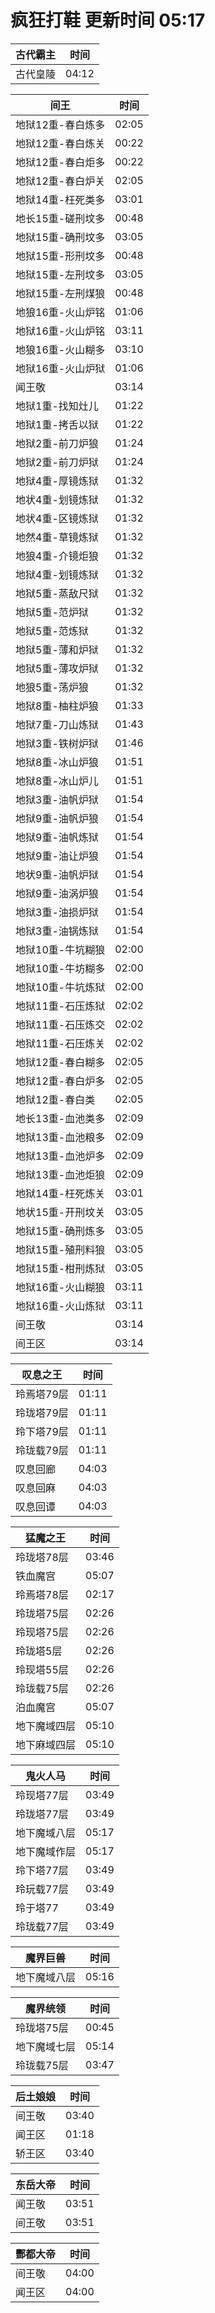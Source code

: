 # 疯狂打鞋 更新时间 05:17

| 古代霸主   | 时间    |
|--------|-------|
| 古代皇陵 | 04:12 |

| 间王   | 时间    |
|--------|-------|
| 地狱12重-春白炼多 | 02:05 |
| 地狱12重-春白炼关 | 00:22 |
| 地狱12重-春白炬多 | 00:22 |
| 地狱12重-春白炉关 | 02:05 |
| 地狱14重-枉死类多 | 03:01 |
| 地长15重-磋刑坟多 | 00:48 |
| 地狱15重-确刑坟多 | 03:05 |
| 地狱15重-形刑坟多 | 00:48 |
| 地狱15重-左刑坟多 | 03:05 |
| 地狱15重-左刑煤狼 | 00:48 |
| 地狼16重-火山炉铭 | 01:06 |
| 地狱16重-火山炉铭 | 03:11 |
| 地狼16重-火山糊多 | 03:10 |
| 地狱16重-火山炉狱 | 01:06 |
| 闻王敬 | 03:14 |
| 地狱1重-找知灶儿 | 01:22 |
| 地狱1重-拷舌以狱 | 01:22 |
| 地狱2重-前刀炉狼 | 01:24 |
| 地狱2重-前刀炉狱 | 01:24 |
| 地狱4重-厚镜炼狱 | 01:32 |
| 地状4重-划镜炼狱 | 01:32 |
| 地状4重-区镜炼狱 | 01:32 |
| 地然4重-草镜炼狱 | 01:32 |
| 地狼4重-介镜炬狼 | 01:32 |
| 地狱4重-划镜炼狱 | 01:32 |
| 地狱5重-蒸敌尺狱 | 01:32 |
| 地狱5重-范炉狱 | 01:32 |
| 地狱5重-范炼狱 | 01:32 |
| 地狱5重-薄和炉狱 | 01:32 |
| 地狱5重-薄攻炉狱 | 01:32 |
| 地狼5重-荡炉狼 | 01:32 |
| 地狱8重-柚柱炉狼 | 01:33 |
| 地狱7重-刀山炼狱 | 01:43 |
| 地狱3重-铁树炉狱 | 01:46 |
| 地狱8重-冰山炉狼 | 01:51 |
| 地狱8重-冰山炉儿 | 01:51 |
| 地狱3重-油帆炉狱 | 01:54 |
| 地狱9重-油帆炉狼 | 01:54 |
| 地狱9重-油帆炼狱 | 01:54 |
| 地狱9重-油让炉狼 | 01:54 |
| 地状9重-油帆炉狱 | 01:54 |
| 地狱9重-油涡炉狼 | 01:54 |
| 地狱3重-油损炉狱 | 01:54 |
| 地狱3重-油锅炼狱 | 01:54 |
| 地狱10重-牛坑糊狼 | 02:00 |
| 地狱10重-牛坊糊多 | 02:00 |
| 地狱10重-牛坑炼狱 | 02:00 |
| 地狱11重-石压炼狱 | 02:02 |
| 地狱11重-石压炼交 | 02:02 |
| 地狱11重-石压炼关 | 02:02 |
| 地狱12重-春白糊多 | 02:05 |
| 地狱12重-春白炉多 | 02:05 |
| 地狱12重-春白类 | 02:05 |
| 地长13重-血池类多 | 02:09 |
| 地狱13重-血池粮多 | 02:09 |
| 地狱13重-血池炉多 | 02:09 |
| 地狱13重-血池炬狼 | 02:09 |
| 地狱14重-枉死炼关 | 03:01 |
| 地状15重-开刑坟关 | 03:05 |
| 地狱15重-确刑炼多 | 03:05 |
| 地狱15重-殖刑料狼 | 03:05 |
| 地狱15重-柑刑炼狱 | 03:05 |
| 地狱16重-火山糊狼 | 03:11 |
| 地狱16重-火山炼狱 | 03:11 |
| 间王敬 | 03:14 |
| 间王区 | 03:14 |

| 叹息之王   | 时间    |
|--------|-------|
| 玲焉塔79层 | 01:11 |
| 玲珑塔79层 | 01:11 |
| 玲下塔79层 | 01:11 |
| 玲珑载79层 | 01:11 |
| 叹息回廊 | 04:03 |
| 叹息回麻 | 04:03 |
| 叹息回谭 | 04:03 |

| 猛魔之王   | 时间    |
|--------|-------|
| 玲珑塔78层 | 03:46 |
| 铁血魔宫 | 05:07 |
| 玲焉塔78层 | 02:17 |
| 玲珑塔75层 | 02:26 |
| 玲现塔75层 | 02:26 |
| 玲珑塔5层 | 02:26 |
| 玲现塔55层 | 02:26 |
| 玲珑载75层 | 02:26 |
| 泊血魔宫 | 05:07 |
| 地下魔域四层 | 05:10 |
| 地下麻域四层 | 05:10 |

| 鬼火人马   | 时间    |
|--------|-------|
| 玲现塔77层 | 03:49 |
| 玲珑塔77层 | 03:49 |
| 地下魔域八层 | 05:17 |
| 地下魔域作层 | 05:17 |
| 玲下塔77层 | 03:49 |
| 玲玩载77层 | 03:49 |
| 玲于塔77 | 03:49 |
| 玲珑载77层 | 03:49 |

| 魔界巨兽   | 时间    |
|--------|-------|
| 地下魔域八层 | 05:16 |

| 魔界统领   | 时间    |
|--------|-------|
| 玲珑塔75层 | 00:45 |
| 地下魔域七层 | 05:14 |
| 玲珑载75层 | 03:47 |

| 后土娘娘   | 时间    |
|--------|-------|
| 间王敬 | 03:40 |
| 闻王区 | 01:18 |
| 轿王区 | 03:40 |

| 东岳大帝   | 时间    |
|--------|-------|
| 闻王敬 | 03:51 |
| 间王敬 | 03:51 |

| 酆都大帝   | 时间    |
|--------|-------|
| 间王敬 | 04:00 |
| 闻王区 | 04:00 |